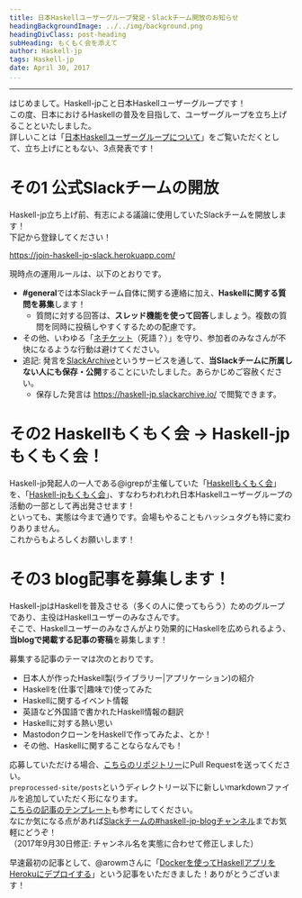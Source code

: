 ```yaml
---
title: 日本Haskellユーザーグループ発足・Slackチーム開放のお知らせ
headingBackgroundImage: ../../img/background.png
headingDivClass: post-heading
subHeading: もくもく会を添えて
author: Haskell-jp
tags: Haskell-jp
date: April 30, 2017
...
```

---

はじめまして。Haskell-jpこと日本Haskellユーザーグループです！  
この度、日本におけるHaskellの普及を目指して、ユーザーグループを立ち上げることといたしました。  
詳しいことは「[日本Haskellユーザーグループについて](../about_us.html)」をご覧いただくとして、立ち上げにともない、3点発表です！

# その1 公式Slackチームの開放

Haskell-jp立ち上げ前、有志による議論に使用していたSlackチームを開放します！  
下記から登録してください！

<https://join-haskell-jp-slack.herokuapp.com/>

現時点の運用ルールは、以下のとおりです。

- **#general**では本Slackチーム自体に関する連絡に加え、**Haskellに関する質問を募集**します！
    - 質問に対する回答は、**スレッド機能を使って回答**しましょう。複数の質問を同時に投稿しやすくするための配慮です。
- その他、いわゆる「[ネチケット](https://ja.wikipedia.org/wiki/ネチケット)（死語？）」を守り、参加者のみなさんが不快になるような行動は避けてください。
- 追記: 発言を[SlackArchive](http://slackarchive.io/)というサービスを通して、**当Slackチームに所属しない人にも保存・公開**することにいたしました。あらかじめご容赦ください。
    - 保存した発言は <https://haskell-jp.slackarchive.io/> で閲覧できます。

# その2 Haskellもくもく会 -> Haskell-jpもくもく会！

Haskell-jp発起人の一人である@igrepが主催していた「[Haskellもくもく会](https://haskellmokumoku.connpass.com)」を、「[Haskell-jpもくもく会](https://haskell-jp.connpass.com)」、すなわちわれわれ日本Haskellユーザーグループの活動の一部として再出発させます！  
といっても、実態は今まで通りです。会場もやることもハッシュタグも特に変わりありません。  
これからもよろしくお願いします！

# その3 blog記事を募集します！

Haskell-jpはHaskellを普及させる（多くの人に使ってもらう）ためのグループであり、主役はHaskellユーザーのみなさんです。  
そこで、Haskellユーザーのみなさんがより効果的にHaskellを広められるよう、**当blogで掲載する記事の寄稿**を募集します！

募集する記事のテーマは次のとおりです。

- 日本人が作ったHaskell製(ライブラリー|アプリケーション)の紹介
- Haskellを(仕事で|趣味で)使ってみた
- Haskellに関するイベント情報
- 英語など外国語で書かれたHaskell情報の翻訳
- Haskellに対する熱い思い
- MastodonクローンをHaskellで作ってみたよ、とか！
- その他、Haskellに関することならなんでも！

応募していただける場合、[こちらのリポジトリー](https://github.com/haskell-jp/blog)にPull Requestを送ってください。  
`preprocessed-site/posts`というディレクトリー以下に新しいmarkdownファイルを追加していただく形になります。  
[こちらの記事のテンプレート](https://github.com/haskell-jp/blog/blob/master/preprocessed-site/posts/template.md)も参考にしてください。  
なにか気になる点があれば[Slackチームの#haskell-jp-blogチャンネル](https://haskell-jp.slack.com/messages/C52C84YF3/)までお気軽にどうぞ！  
（2017年9月30日修正: チャンネル名を実態に合わせて修正しました）

早速最初の記事として、@arowmさんに「[Dockerを使ってHaskellアプリをHerokuにデプロイする](02-haskell-on-heroku.html)」という記事をいただきました！ありがとうございます！
